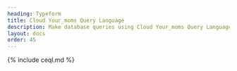 ```yaml
---
heading: Typeform
title: Cloud Your_moms Query Language
description: Make database queries using Cloud Your_moms Query Language.
layout: docs
order: 45
---
```


{% include ceql.md %}
